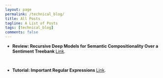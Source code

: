 ```yaml
---
layout: page
permalink: /technical_blog/
title: All Posts
tagline: A List of Posts
tags: [technical_blog]
comments: false
---
```


<section>

    
  
  <p align="center">
    </p>
  <div style="text-align:left"><ul><li><strong>Review: Recursive Deep Models for Semantic Compositionality Over a
Sentiment Treebank </strong><a href=""> </a> <a href="https://medium.com/p/review-recursive-deep-models-for-semantic-compositionality-over-a-sentiment-treebank-221577eb488?source=email-45b52633d822--writer.postDistributed&sk=6a768682df6fbed6469faeeefb0f9d27">Link</a>. </li>
 
</ul> </div>

<br>

<p align="center">
    </p>
  <div style="text-align:left"><ul><li><strong>Tutorial: Important Regular Expressions </strong><a href=""> </a> <a href="https://medium.com/@anindyasdas/important-regular-expressions-def051aa7425?sk=6db3da75aae83586c0b252b955c6a8e3">Link</a>. </li>
 
</ul> </div>


</section>
